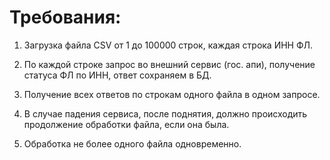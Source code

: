 
# Требования:

1. Загрузка файла CSV от 1 до 100000 строк, каждая строка ИНН ФЛ.


2. По каждой строке запрос во внешний сервис (гос. апи), получение статуса ФЛ по ИНН, ответ сохраняем в БД.


3. Получение всех ответов по строкам одного файла в одном запросе.


4. В случае падения сервиса, после поднятия, должно происходить продолжение обработки файла, если она была.


5. Обработка не более одного файла одновременно.